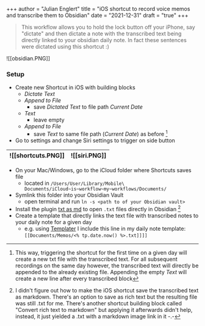 +++
author = "Julian Englert"
title = "iOS shortcut to record voice memos and transcribe them to Obsidian"
date = "2021-12-31"
draft = "true"
+++

>This workflow allows you to hold the lock button off your iPhone, say "dictate" and then dictate a note with the transcribed text being directly linked to your obsidian daily note. In fact these sentences were dictated using this shortcut :)

![[obsidian.PNG]]

### Setup
- Create new Shortcut in iOS with building blocks
	- *Dictate Text*
	- *Append to File* 
		- save *Dictated Text* to file path *Current Date* 
	- *Text*
		- leave empty 
	- *Append to File* 
		- save *Text* to same file path (*Current Date*) as before [^append]
- Go to settings and change Siri settings to trigger on side button

|![[shortcuts.PNG]]| ![[siri.PNG]]| 
|----|----|



- On your Mac/Windows, go to the iCloud folder where Shortcuts saves file
	- located in `/Users/User/Library/Mobile\ Documents/iCloud~is~workflow~my~workflows/Documents/`
- Symlink this folder into your Obsidian Vault
	- open terminal and run `ln -s <path to of your Obsidian vault>`
- Install the plugin [txt as md](https://github.com/deathau/txt-as-md-obsidian) to open `.txt` files directly in Obsidian [^txtasmd]
- Create a template that directly links the text file with transcribed notes to your daily note for a given day
	- e.g. using [Templater](https://github.com/SilentVoid13/Templater) I include this line in my daily note template: `[[Documents/Memos/<% tp.date.now() %>.txt]]]]`




[^append]: This way, triggering the shortcut for the first time on a given day will create a new txt file with the transcribed text. For all subsequent recordings on the same day however, the transcribed text will directly be appended to the already existing file. Appending the empty *Text* will create a new line after every transcribed block

[^txtasmd]: I didn't figure out how to make the iOS shortcut save the transcribed text as markdown. There's an option to save as rich text but the resulting file was still .txt for me. There's another shortcut building block called "Convert rich text to markdown" but applying it afterwards didn't help, instead, it just yielded a .txt with a markdown image link in it -.-